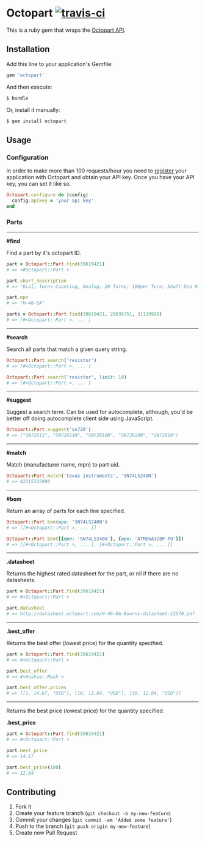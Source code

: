 # Octopart [![travis-ci](https://secure.travis-ci.org/ejholmes/octopart.png)](https://secure.travis-ci.org/ejholmes/octopart)

This is a ruby gem that wraps the [Octopart API](http://octopart.com/api/documentation).

## Installation

Add this line to your application's Gemfile:

```ruby
gem 'octopart'
```

And then execute:

```bash
$ bundle
```

Or, install it manually:

```bash
$ gem install octopart
```

## Usage

### Configuration

In order to make more than 100 requests/hour you need to [register](http://octopart.com/api/signin?continue_to=http%3A//octopart.com/api/register)
your application with Octopart and obtain your API key. Once you have your API key, you can set it like so.

```ruby
Octopart.configure do |config|
  config.apikey = 'your api key'
end
```

### Parts

* * *

**#find**

Find a part by it's octopart ID.

```ruby
part = Octopart::Part.find(39619421)
# => <#Octopart::Part >

part.short_description
# => "Dial; Turns-Counting, Analog; 20 Turns; 100per Turn; Shaft Dia 0.25in"

part.mpn
# => "H-46-6A"

parts = Octopart::Part.find(39619421, 29035751, 31119928)
# => [#<Octopart::Part >, ... ]
```

* * *

**#search**

Search all parts that match a given query string.

```ruby
Octopart::Part.search('resistor')
# => [#<Octopart::Part >, ... ]

Octopart::Part.search('resistor', limit: 10)
# => [#<Octopart::Part >, ... ]
```

* * *

**#suggest**

Suggest a search term. Can be used for autocomplete, although, you'd be better
off doing autocomplete client side using JavaScript.

```ruby
Octopart::Part.suggest('sn728')
# => ["SN72811", "SN72811N", "SN72810N", "SN72820N", "SN72810"]
```

* * *

**#match**

Match (manufacturer name, mpn) to part uid.

```ruby
Octopart::Part.match('texas instruments', 'SN74LS240N')
# => 42315325996
```

* * *

**#bom**

Return an array of parts for each line specified.

```ruby
Octopart::Part.bom(mpn: 'SN74LS240N')
# => [[#<Octopart::Part >, ... ]]

Octopart::Part.bom([{mpn: 'SN74LS240N'}, {mpn: 'ATMEGA328P-PU'}])
# => [[#<Octopart::Part >, ... ], [#<Octopart::Part >, ... ]]
```

* * *

**.datasheet**

Returns the highest rated datasheet for the part, or nil if there are no
datasheets.

```ruby
part = Octopart::Part.find(39619421)
# => #<Octopart::Part >

part.datasheet
# => http://datasheet.octopart.com/H-46-6A-Bourns-datasheet-12570.pdf
```

* * *

**.best_offer**

Returns the best offer (lowest price) for the quantity specified.

```ruby
part = Octopart::Part.find(39619421)
# => #<Octopart::Part >

part.best_offer
# => #<Hashie::Mash >

part.best_offer.prices
# => [[1, 14.67, "USD"], [10, 13.69, "USD"], [30, 12.84, "USD"]]
```

* * *

Returns the best price (lowest price) for the quantity specified.

**.best_price**

```ruby
part = Octopart::Part.find(39619421)
# => #<Octopart::Part >

part.best_price
# => 14.67

part.best_price(100)
# => 12.84
```

## Contributing

1. Fork it
2. Create your feature branch (`git checkout -b my-new-feature`)
3. Commit your changes (`git commit -am 'Added some feature'`)
4. Push to the branch (`git push origin my-new-feature`)
5. Create new Pull Request
